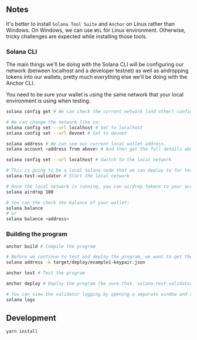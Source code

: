 
## Notes

It's better to install `Solana Tool Suite` and `Anchor` on Linux rather than Windows. On Windows, we can use `WSL` for Linux environment. Otherwise, tricky challenges are expected while installing those tools.

### Solana CLI

The main things we'll be doing with the Solana CLI will be configuring our network (between localhost and a developer testnet) as well as airdropping tokens into our wallets, pretty much everything else we'll be doing with the Anchor CLI.

You need to be sure your wallet is using the same network that your local environment is using when testing.

```bash
solana config get # We can check the current network (and other) configuration.

# We can change the network like so:
solana config set --url localhost # Set to localhost
solana config set --url devnet # Set to devnet

solana address # We can see our current local wallet address.
solana account <address from above> # And then get the full details about an account.
```

```bash
solana config set --url localhost # Switch to the local network

# This is going to be a local Solana node that we can deploy to for testing.
solana-test-validator # Start the local network

# Once the local network is running, you can airdrop tokens to your account. With the network running, open a separate window and run the following command.
solana airdrop 100

# You can the check the balance of your wallet:
solana balance
# or
solana balance <address>
```

### Building the program

```bash
anchor build # Compile the program

# Before we continue to test and deploy the program, we want to get the dynamically generated Program ID that was generated by the build.
solana address -k target/deploy/example1-keypair.json

anchor test # Test the program

anchor deploy # Deploy the program (be sure that `solana-test-validator` is running)

# You can view the validator logging by opening a separate window and running this command:
solana logs
```

## Development

```bash
yarn install
```